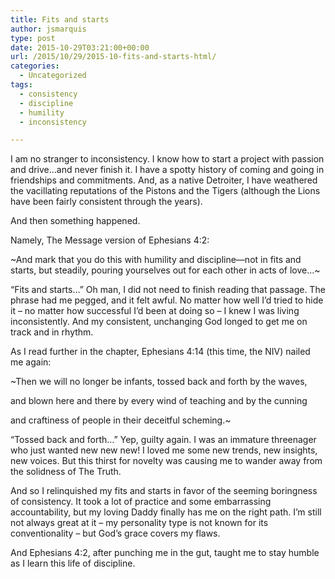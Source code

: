 ```yaml
---
title: Fits and starts
author: jsmarquis
type: post
date: 2015-10-29T03:21:00+00:00
url: /2015/10/29/2015-10-fits-and-starts-html/
categories:
  - Uncategorized
tags:
  - consistency
  - discipline
  - humility
  - inconsistency

---
```

I am no stranger to inconsistency. I know how to start a project with passion and drive&#8230;and never finish it. I have a spotty history of coming and going in friendships and commitments. And, as a native Detroiter, I have weathered the vacillating reputations of the Pistons and the Tigers (although the Lions have been fairly consistent through the years).

And then something happened.

Namely, The Message version of Ephesians 4:2:

~And mark that you do this with humility and discipline—not in fits and starts, but steadily, pouring yourselves out for each other in acts of love&#8230;~

&#8220;Fits and starts&#8230;&#8221; Oh man, I did not need to finish reading that passage. The phrase had me pegged, and it felt awful. No matter how well I&#8217;d tried to hide it &#8211; no matter how successful I&#8217;d been at doing so &#8211; I knew I was living inconsistently. And my consistent, unchanging God longed to get me on track and in rhythm.

As I read further in the chapter, Ephesians 4:14 (this time, the NIV) nailed me again:

~Then we will no longer be infants, tossed back and forth by the waves,

and blown here and there by every wind of teaching and by the cunning

and craftiness of people in their deceitful scheming.~

&#8220;Tossed back and forth&#8230;&#8221; Yep, guilty again. I was an immature threenager who just wanted new new new! I loved me some new trends, new insights, new voices. But this thirst for novelty was causing me to wander away from the solidness of The Truth.

And so I relinquished my fits and starts in favor of the seeming boringness of consistency. It took a lot of practice and some embarrassing accountability, but my loving Daddy finally has me on the right path. I&#8217;m still not always great at it &#8211; my personality type is not known for its conventionality &#8211; but God&#8217;s grace covers my flaws.

And Ephesians 4:2, after punching me in the gut, taught me to stay humble as I learn this life of discipline.